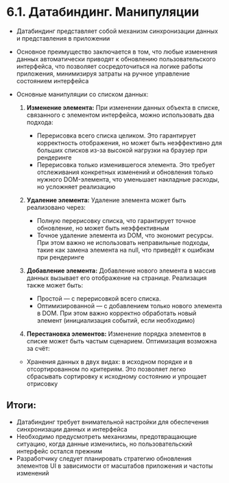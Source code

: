 # 6.1. Датабиндинг. Манипуляции

- Датабиндинг представляет собой механизм синхронизации данных и представления в приложении
- Основное преимущество заключается в том, что любые изменения данных автоматически приводят к обновлению пользовательского интерфейса, что позволяет сосредоточиться на логике работы приложения, минимизируя затраты на ручное управление состоянием интерфейса

- Основные манипуляции со списком данных:

  1. **Изменение элемента:** При изменении данных объекта в списке, связанного с элементом интерфейса, можно использовать два подхода:

     - Перерисовка всего списка целиком. Это гарантирует корректность отображения, но может быть неэффективно для больших списков из-за высокой нагрузки на браузер при рендеринге
     - Перерисовка только изменившегося элемента. Это требует отслеживания конкретных изменений и обновления только нужного DOM-элемента, что уменьшает накладные расходы, но усложняет реализацию

  2. **Удаление элемента:** Удаление элемента может быть реализовано через:

     - Полную перерисовку списка, что гарантирует точное обновление, но может быть неэффективным
     - Точное удаление элемента из DOM, что экономит ресурсы. При этом важно не использовать неправильные подходы, такие как замена элемента на null, что приведёт к ошибкам при рендеринге

  3. **Добавление элемента:** Добавление нового элемента в массив данных вызывает его отображение на странице. Реализация также может быть:

     - Простой — с перерисовкой всего списка.
     - Оптимизированной — с добавлением только нового элемента в DOM. При этом важно корректно обработать новый элемент (инициализация событий, если необходимо)

  4. **Перестановка элементов:** Изменение порядка элементов в списке может быть частым сценарием. Оптимизация возможна за счёт:

  - Хранения данных в двух видах: в исходном порядке и в отсортированном по критериям. Это позволяет легко сбрасывать сортировку к исходному состоянию и упрощает отрисовку

## Итоги:

- Датабиндинг требует внимательной настройки для обеспечения синхронизации данных и интерфейса
- Необходимо предусмотреть механизмы, предотвращающие ситуацию, когда данные изменились, но пользовательский интерфейс остался прежним
- Разработчику следует планировать стратегию обновления элементов UI в зависимости от масштабов приложения и частоты изменений
